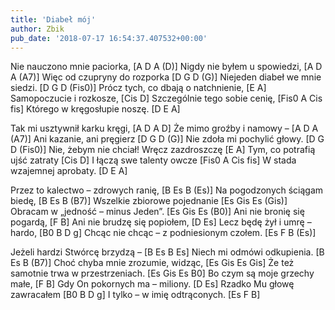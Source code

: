```yaml
---
title: 'Diabeł mój'
author: Zbik
pub_date: '2018-07-17 16:54:37.407532+00:00'
---
```


Nie nauczono mnie paciorka, [A D A (D)]
Nigdy nie byłem u spowiedzi, [A D A (A7)]
Więc od czupryny do rozporka [D G D (G)]
Niejeden diabeł we mnie siedzi. [D G D (Fis0)]
Prócz tych, co dbają o natchnienie, [E A]
Samopoczucie i rozkosze, [Cis D]
Szczególnie tego sobie cenię, [Fis0 A Cis fis]
Którego w kręgosłupie noszę. [D E A]

Tak mi usztywnił karku kręgi, [A D A D]
Że mimo groźby i namowy – [A D A (A7)]
Ani kazanie, ani pręgierz [D G D (G)]
Nie zdoła mi pochylić głowy. [D G D (Fis0)]
Nie, żebym nie chciał! Wręcz zazdroszczę [E A]
Tym, co potrafią ujść zatraty [Cis D]
I łączą swe talenty owcze [Fis0 A Cis fis]
W stada wzajemnej aprobaty. [D E A]

Przez to kalectwo – zdrowych ranię, [B Es B (Es)]
Na pogodzonych ściągam biedę, [B Es B (B7)]
Wszelkie zbiorowe pojednanie [Es Gis Es (Gis)]
Obracam w „jedność – minus Jeden”. [Es Gis Es (B0)]
Ani nie bronię się pogardą, [F B]
Ani nie brudzę się popiołem, [D Es]
Lecz będę żył i umrę – hardo, [B0 B D g]
Chcąc nie chcąc – z podniesionym czołem. [Es F B (Es)]

Jeżeli hardzi Stwórcę brzydzą – [B Es B Es]
Niech mi odmówi odkupienia. [B Es B (B7)]
Choć chyba mnie zrozumie, widząc, [Es Gis Es Gis]
Że też samotnie trwa w przestrzeniach. [Es Gis Es B0]
Bo czym są moje grzechy małe, [F B]
Gdy On pokornych ma – miliony. [D Es]
Rzadko Mu głowę zawracałem [B0 B D g]
I tylko – w imię odtrąconych. [Es F B]